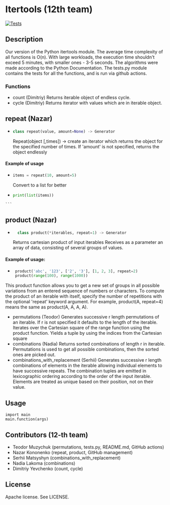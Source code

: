 # Itertools (12th team)
[![Tests](https://github.com/nazar12314/Discrete-Math-project/actions/workflows/test.yml/badge.svg)](https://github.com/nazar12314/Discrete-Math-project/actions/workflows/test.yml)
## Description
Our version of the Python itertools module.
The average time complexity of all functions is O(n).
With large workloads, the execution time shouldn't exceed 5 minutes, with smaller ones - 3-5 seconds.
The algorithms were made according to the Python Documentation.
The tests.py module contains the tests for all the functions, and is run via github actions.
### Functions
- count (Dimitriy)
Returns iterable object of endless cycle.
- cycle (Dimitriy)
Returns iterator with values which are in iterable object.
## repeat (Nazar)
- ```python
  class repeat(value, amount=None) -> Generator
   ```
  Repeat(object [,times]) -> create an iterator which returns the object for the specified number of times.
  If 'amount' is not specified, returns the object endlessly
 #### Example of usage
 - ```python
   items = repeat(10, amount=5)
    ```
    Convert to a list for better 
 - ```python
   print(list(items))
<!--  [10, 10, 10, 10, 10]   -->
    ```
## product (Nazar)
- ```python
    class product(*iterables, repeat=1) -> Generator
   ```
  Returns cartesian product of input iterables
  Receives as a parameter an array of data, consisting of several groups of values.
 #### Example of usage:
 - ```python
    product('abc', '123', ['2', '3'], [1, 2, 3], repeat=2)
    product(range(100), range(1000))
   ```
  This product function allows you to get a new set of groups in all possible variations
  from an entered sequence of numbers or characters.
  To compute the product of an iterable with itself,
  specify the number of repetitions with the optional 'repeat' keyword argument.
  For example, product(A, repeat=4) means the same as product(A, A, A, A).
- permutations (Teodor)
  Generates successive r length permutations of an iterable.
  If r is not specified it defaults to the length of the iterable.
  Iterates over the Cartesian square of the range function using the product function.
  Yields a tuple by using the indices from the Cartesian square
- combinations (Nadia)
  Returns sorted combinations of length r in iterable.
  Permutations is used to get all possible combinations, then the sorted ones are picked out.
- combinations_with_replacement (Serhii)
  Generates successive r length combinations of elements in the iterable allowing individual elements to have successive repeats.
  The combination tuples are emitted in lexicographic ordering according to the order of the input iterable.
  Elements are treated as unique based on their position, not on their value.
## Usage 
    import main
    main.function(args)
## Contributors (12-th team)
- Teodor Muzychuk (permutations, tests.py, README.md, GitHub actions)
- Nazar Kononenko (repeat, product, GitHub management)
- Serhii Matsyshyn (combinations_with_replacement)
- Nadia Lakoma (combinations)
- Dimitriy Yevchenko (count, cycle)
## License
Apache license. See LICENSE.
